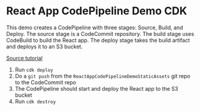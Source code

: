 # React App CodePipeline Demo CDK

This demo creates a CodePipeline with three stages: Source, Build, and Deploy. The source stage is a CodeCommit repository. The build stage uses CodeBuild to build the React app. The deploy stage takes the build artifact and deploys it to an S3 bucket.

[Source tutorial](https://www.cloudtechsimplified.com/beginners-guide-to-aws-codepipeline-ci-cd/)

1. Run `cdk deploy`
2. Do a `git push` from the `ReactAppCodePipelineDemoStaticAssets` git repo to the CodeCommit repo
3. The CodePipeline should start and deploy the React app to the S3 bucket
4. Run `cdk destroy`
